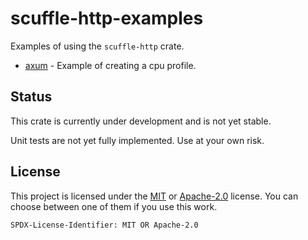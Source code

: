 # scuffle-http-examples

Examples of using the `scuffle-http` crate.

- [axum](./src/axum.rs) - Example of creating a cpu profile.

## Status

This crate is currently under development and is not yet stable.

Unit tests are not yet fully implemented. Use at your own risk.

## License

This project is licensed under the [MIT](./LICENSE.MIT) or [Apache-2.0](./LICENSE.Apache-2.0) license.
You can choose between one of them if you use this work.

`SPDX-License-Identifier: MIT OR Apache-2.0`
